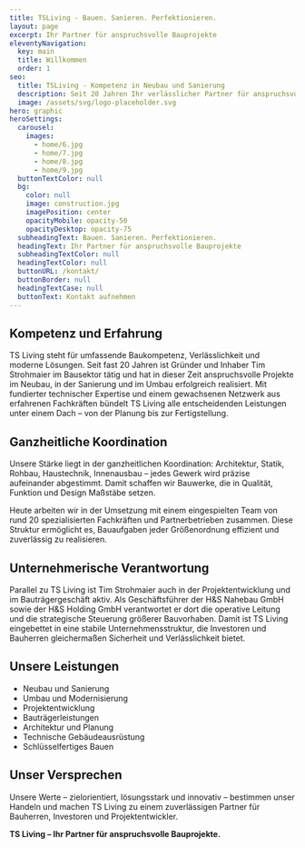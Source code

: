 ```yaml
---
title: TSLiving - Bauen. Sanieren. Perfektionieren.
layout: page
excerpt: Ihr Partner für anspruchsvolle Bauprojekte
eleventyNavigation:
  key: main
  title: Willkommen
  order: 1
seo:
  title: TSLiving - Kompetenz in Neubau und Sanierung
  description: Seit 20 Jahren Ihr verlässlicher Partner für anspruchsvolle Bauprojekte - von der Planung bis zur Fertigstellung
  image: /assets/svg/logo-placeholder.svg
hero: graphic
heroSettings:
  carousel:
    images:
      - home/6.jpg
      - home/7.jpg
      - home/8.jpg
      - home/9.jpg
  buttonTextColor: null
  bg:
    color: null
    image: construction.jpg
    imagePosition: center
    opacityMobile: opacity-50
    opacityDesktop: opacity-75
  subheadingText: Bauen. Sanieren. Perfektionieren.
  headingText: Ihr Partner für anspruchsvolle Bauprojekte
  subheadingTextColor: null
  headingTextColor: null
  buttonURL: /kontakt/
  buttonBorder: null
  headingTextCase: null
  buttonText: Kontakt aufnehmen
---
```

## Kompetenz und Erfahrung

<!-- TODO: Neues TSLiving Logo hier einfügen -->

TS Living steht für umfassende Baukompetenz, Verlässlichkeit und moderne Lösungen. Seit fast 20 Jahren ist Gründer und Inhaber Tim Strohmaier im Bausektor tätig und hat in dieser Zeit anspruchsvolle Projekte im Neubau, in der Sanierung und im Umbau erfolgreich realisiert. Mit fundierter technischer Expertise und einem gewachsenen Netzwerk aus erfahrenen Fachkräften bündelt TS Living alle entscheidenden Leistungen unter einem Dach – von der Planung bis zur Fertigstellung.

## Ganzheitliche Koordination

Unsere Stärke liegt in der ganzheitlichen Koordination: Architektur, Statik, Rohbau, Haustechnik, Innenausbau – jedes Gewerk wird präzise aufeinander abgestimmt. Damit schaffen wir Bauwerke, die in Qualität, Funktion und Design Maßstäbe setzen.

Heute arbeiten wir in der Umsetzung mit einem eingespielten Team von rund 20 spezialisierten Fachkräften und Partnerbetrieben zusammen. Diese Struktur ermöglicht es, Bauaufgaben jeder Größenordnung effizient und zuverlässig zu realisieren.

## Unternehmerische Verantwortung

Parallel zu TS Living ist Tim Strohmaier auch in der Projektentwicklung und im Bauträgergeschäft aktiv. Als Geschäftsführer der H&S Nahebau GmbH sowie der H&S Holding GmbH verantwortet er dort die operative Leitung und die strategische Steuerung größerer Bauvorhaben. Damit ist TS Living eingebettet in eine stabile Unternehmensstruktur, die Investoren und Bauherren gleichermaßen Sicherheit und Verlässlichkeit bietet.

## Unsere Leistungen

* Neubau und Sanierung
* Umbau und Modernisierung
* Projektentwicklung
* Bauträgerleistungen
* Architektur und Planung
* Technische Gebäudeausrüstung
* Schlüsselfertiges Bauen

## Unser Versprechen

Unsere Werte – zielorientiert, lösungsstark und innovativ – bestimmen unser Handeln und machen TS Living zu einem zuverlässigen Partner für Bauherren, Investoren und Projektentwickler.

**TS Living – Ihr Partner für anspruchsvolle Bauprojekte.**